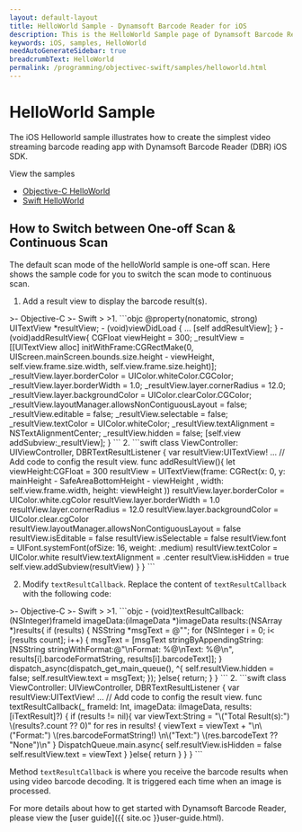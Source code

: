 ```yaml
---
layout: default-layout
title: HelloWorld Sample - Dynamsoft Barcode Reader for iOS
description: This is the HelloWorld Sample page of Dynamsoft Barcode Reader for iOS SDK.
keywords: iOS, samples, HelloWorld
needAutoGenerateSidebar: true
breadcrumbText: HelloWorld
permalink: /programming/objectivec-swift/samples/helloworld.html
---
```


# HelloWorld Sample

The iOS Helloworld sample illustrates how to create the simplest video streaming barcode reading app with Dynamsoft Barcode Reader (DBR) iOS SDK.

View the samples

- <a href="https://github.com/Dynamsoft/barcode-reader-mobile-samples/tree/main/ios/Objective-C/HelloWorldObjC/" target="_blank">Objective-C HelloWorld</a>
- <a href="https://github.com/Dynamsoft/barcode-reader-mobile-samples/tree/main/ios/Swift/HelloWorldSwift/" target="_blank">Swift HelloWorld</a>

## How to Switch between One-off Scan & Continuous Scan

The default scan mode of the helloWorld sample is one-off scan. Here shows the sample code for you to switch the scan mode to continuous scan.

1. Add a result view to display the barcode result(s).

<div class="sample-code-prefix"></div>
>- Objective-C
>- Swift
>
>1. 
```objc
@property(nonatomic, strong) UITextView *resultView;
- (void)viewDidLoad {
   ...
   [self addResultView];
}
- (void)addResultView{
   CGFloat viewHeight = 300;
   _resultView = [[UITextView alloc] initWithFrame:CGRectMake(0, UIScreen.mainScreen.bounds.size.height - viewHeight, self.view.frame.size.width, self.view.frame.size.height)];
   _resultView.layer.borderColor = UIColor.whiteColor.CGColor;
   _resultView.layer.borderWidth = 1.0;
   _resultView.layer.cornerRadius = 12.0;
   _resultView.layer.backgroundColor = UIColor.clearColor.CGColor;
   _resultView.layoutManager.allowsNonContiguousLayout = false;
   _resultView.editable = false;
   _resultView.selectable = false;
   _resultView.textColor = UIColor.whiteColor;
   _resultView.textAlignment = NSTextAlignmentCenter;
   _resultView.hidden = false;
   [self.view addSubview:_resultView];
}
```
2. 
```swift
class ViewController: UIViewController, DBRTextResultListener {
   var resultView:UITextView!
   ...
   // Add code to config the result view.
   func addResultView(){
          let viewHeight:CGFloat = 300
          resultView = UITextView(frame: CGRect(x: 0, y: mainHeight  - SafeAreaBottomHeight - viewHeight , width: self.view.frame.width, height: viewHeight ))
          resultView.layer.borderColor = UIColor.white.cgColor
          resultView.layer.borderWidth = 1.0
          resultView.layer.cornerRadius = 12.0
          resultView.layer.backgroundColor = UIColor.clear.cgColor
          resultView.layoutManager.allowsNonContiguousLayout = false
          resultView.isEditable = false
          resultView.isSelectable = false
          resultView.font = UIFont.systemFont(ofSize: 16, weight: .medium)
          resultView.textColor = UIColor.white
          resultView.textAlignment = .center
          resultView.isHidden = true
          self.view.addSubview(resultView)
   }
}
```

2. Modify `textResultCallback`. Replace the content of `textResultCallback` with the following code:

<div class="sample-code-prefix"></div>
>- Objective-C
>- Swift
>
>1. 
```objc
- (void)textResultCallback:(NSInteger)frameId imageData:(iImageData *)imageData results:(NSArray<iTextResult *> *)results{
   if (results) {
          NSString *msgText = @"";
          for (NSInteger i = 0; i< [results count]; i++) {
             msgText = [msgText stringByAppendingString:[NSString stringWithFormat:@"\nFormat: %@\nText: %@\n", results[i].barcodeFormatString, results[i].barcodeText]];
          }
          dispatch_async(dispatch_get_main_queue(), ^{
             self.resultView.hidden = false;
             self.resultView.text = msgText;
          });
   }else{
          return;
   }
}
```
2. 
```swift
class ViewController: UIViewController, DBRTextResultListener {
   var resultView:UITextView!
   ...
   // Add code to config the result view.
   func textResultCallback(_ frameId: Int, imageData: iImageData, results: [iTextResult]?) {
          if (results != nil){
             var viewText:String = "\("Total Result(s):") \(results?.count ?? 0)"
             for res in results! {
                viewText = viewText + "\n\("Format:") \(res.barcodeFormatString!) \n\("Text:") \(res.barcodeText ?? "None")\n"
             }
             DispatchQueue.main.async{
                self.resultView.isHidden = false
                self.resultView.text = viewText
             }
          }else{
             return
          }
   }
}
```

Method `textResultCallback` is where you receive the barcode results when using video barcode decoding. It is triggered each time when an image is processed.

For more details about how to get started with Dynamsoft Barcode Reader, please view the [user guide]({{ site.oc }}user-guide.html).
